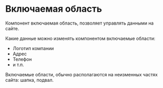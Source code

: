 # Включаемая область
Компонент включаемая область, позволяет управлять данными на сайте.

Какие данные можно изменять компонентом включаемые области:

- Логотип компании
- Адрес
- Телефон
- и т.п.

Включаемые области, обычно располагаются на неизменных частях сайта: шапка, подвал.
